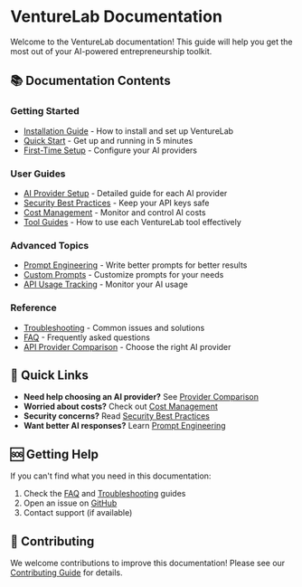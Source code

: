 # VentureLab Documentation

Welcome to the VentureLab documentation! This guide will help you get the most out of your AI-powered entrepreneurship toolkit.

## 📚 Documentation Contents

### Getting Started
- [Installation Guide](./installation.md) - How to install and set up VentureLab
- [Quick Start](./quick-start.md) - Get up and running in 5 minutes
- [First-Time Setup](./first-time-setup.md) - Configure your AI providers

### User Guides
- [AI Provider Setup](./ai-provider-setup.md) - Detailed guide for each AI provider
- [Security Best Practices](./security-best-practices.md) - Keep your API keys safe
- [Cost Management](./cost-management.md) - Monitor and control AI costs
- [Tool Guides](./tool-guides.md) - How to use each VentureLab tool effectively

### Advanced Topics
- [Prompt Engineering](./prompt-engineering.md) - Write better prompts for better results
- [Custom Prompts](./custom-prompts.md) - Customize prompts for your needs
- [API Usage Tracking](./usage-tracking.md) - Monitor your AI usage

### Reference
- [Troubleshooting](./troubleshooting.md) - Common issues and solutions
- [FAQ](./faq.md) - Frequently asked questions
- [API Provider Comparison](./provider-comparison.md) - Choose the right AI provider

## 🚀 Quick Links

- **Need help choosing an AI provider?** See [Provider Comparison](./provider-comparison.md)
- **Worried about costs?** Check out [Cost Management](./cost-management.md)
- **Security concerns?** Read [Security Best Practices](./security-best-practices.md)
- **Want better AI responses?** Learn [Prompt Engineering](./prompt-engineering.md)

## 🆘 Getting Help

If you can't find what you need in this documentation:

1. Check the [FAQ](./faq.md) and [Troubleshooting](./troubleshooting.md) guides
2. Open an issue on [GitHub](https://github.com/michael-borck/venture-lab)
3. Contact support (if available)

## 🤝 Contributing

We welcome contributions to improve this documentation! Please see our [Contributing Guide](../CONTRIBUTING.md) for details.